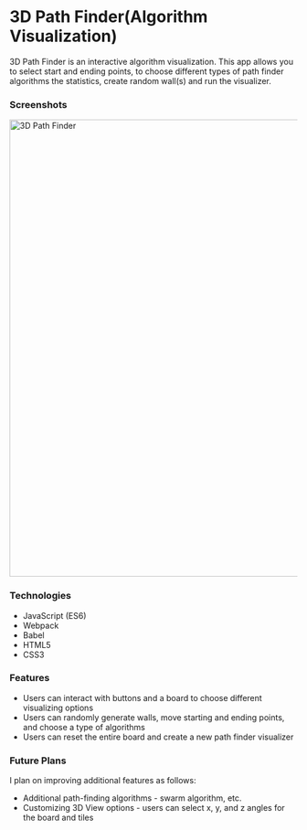 # 3D Path Finder(Algorithm Visualization)

3D Path Finder is an interactive algorithm visualization. This app allows you to select start and ending points, to choose different types of path finder algorithms the statistics, create random wall(s) and run the visualizer.

### Screenshots

<img src="./img/Path_Finder.gif?raw=true" width="800px" alt="3D Path Finder">

### Technologies
- JavaScript (ES6)
- Webpack
- Babel
- HTML5
- CSS3

### Features
- Users can interact with buttons and a board to choose different visualizing options
- Users can randomly generate walls, move starting and ending points, and choose a type of algorithms
- Users can reset the entire board and create a new path finder visualizer


### Future Plans
I plan on improving additional features as follows:
- Additional path-finding algorithms - swarm algorithm, etc.
- Customizing 3D View options - users can select x, y, and z angles for the board and tiles
